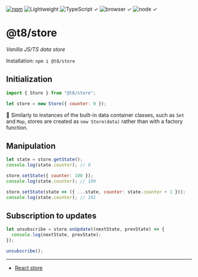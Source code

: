 [![npm](https://flat.badgen.net/npm/v/@t8/store?labelColor=345&color=46e)](https://www.npmjs.com/package/@t8/store) ![Lightweight](https://flat.badgen.net/bundlephobia/minzip/@t8/store/?label=minzip&labelColor=345&color=46e) ![TypeScript ✓](https://flat.badgen.net/badge/TypeScript/✓?labelColor=345&color=345) ![browser ✓](https://flat.badgen.net/badge/browser/✓?labelColor=345&color=345) ![node ✓](https://flat.badgen.net/badge/node/✓?labelColor=345&color=345)

# @t8/store

*Vanilla JS/TS data store*

Installation: `npm i @t8/store`

## Initialization

```js
import { Store } from "@t8/store";

let store = new Store({ counter: 0 });
```

🔹 Similarly to instances of the built-in data container classes, such as `Set` and `Map`, stores are created as `new Store(data)` rather than with a factory function.

## Manipulation

```js
let state = store.getState();
console.log(state.counter); // 0

store.setState({ counter: 100 });
console.log(state.counter); // 100

store.setState(state => ({ ...state, counter: state.counter + 1 }));
console.log(state.counter); // 101
```

## Subscription to updates

```js
let unsubscribe = store.onUpdate((nextState, prevState) => {
  console.log(nextState, prevState);
});

unsubscribe();
```

---

- [React store](https://github.com/t8js/react-store)
